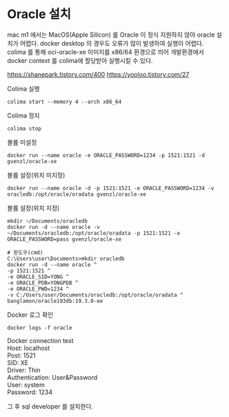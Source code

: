 # Oracle 설치
mac m1 에서는 MacOS(Apple Silicon) 를 Oracle 이 정식 지원하지 않아 oracle 설치가 어렵다. 
docker desktop 의 경우도 오류가 많이 발생하여 실행이 어렵다.<br>
colima 를 통해 oci-oracle-xe 이미지를 x86/64 환경으로 띄어 개발환경에서 docker context 를 colima에 할당받아 실행시킬 수 있다.

https://shanepark.tistory.com/400
https://yooloo.tistory.com/27

Colima 실행
```
colima start --memory 4 --arch x86_64
```

Colima 정지
```
colima stop
```
볼륨 미설정
```
docker run --name oracle -e ORACLE_PASSWORD=1234 -p 1521:1521 -d gvenzl/oracle-xe
```
볼륨 설정(위치 미지정)
```
docker run --name oracle -d -p 1521:1521 -e ORACLE_PASSWORD=1234 -v oracledb:/opt/oracle/oradata gvenzl/oracle-xe
```
볼륨 설정(위치 지정)
```
mkdir ~/Documents/oracledb
docker run -d --name oracle -v ~/Documents/oracledb:/opt/oracle/oradata -p 1521:1521 -e ORACLE_PASSWORD=pass gvenzl/oracle-xe

# 윈도우(cmd)
C:\Users\user\Documents>mkdir oracledb
docker run -d --name oracle ^
-p 1521:1521 ^
-e ORACLE_SID=YONG ^
-e ORACLE_PDB=YONGPDB ^
-e ORACLE_PWD=1234 ^
-v C:/Users/user/Documents/oracledb:/opt/oracle/oradata ^
banglamon/oracle193db:19.3.0-ee
```
Docker 로그 확인
```
docker logs -f oracle
```
Docker connection test<br>
Host: localhost<br>
Post: 1521<br>
SID: XE<br>
Driver: Thin<br>
Authentication: User&Password<br>
User: system<br>
Password: 1234<br>


그 후 sql developer 를 설치한다.